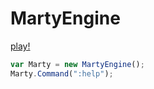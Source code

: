 # MartyEngine
[play!](https://urobot2011.github.io/MartyEngine/play.html)
```js
var Marty = new MartyEngine();
Marty.Command(":help");
```
